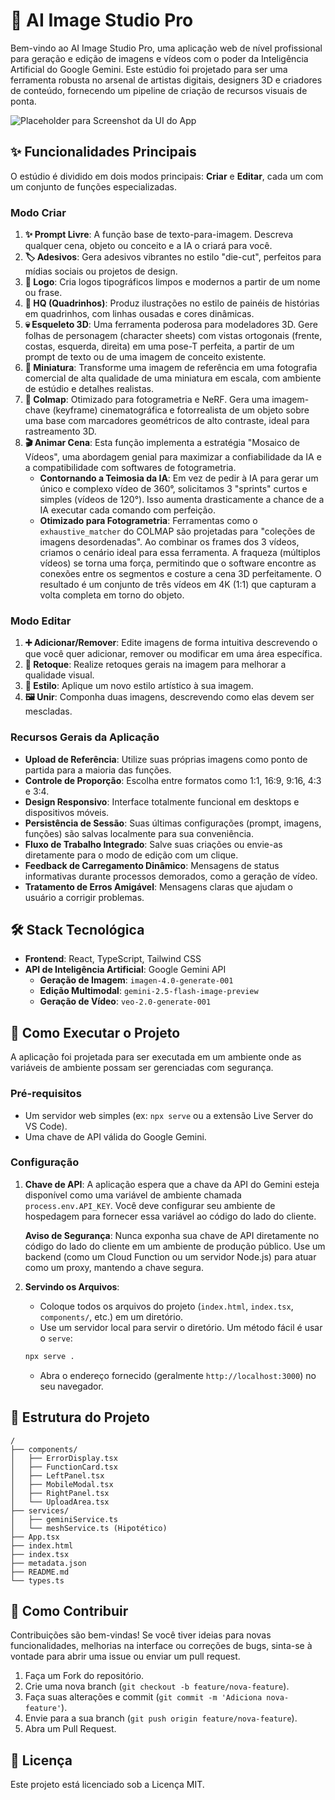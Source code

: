 # 🎨 AI Image Studio Pro

Bem-vindo ao AI Image Studio Pro, uma aplicação web de nível profissional para geração e edição de imagens e vídeos com o poder da Inteligência Artificial do Google Gemini. Este estúdio foi projetado para ser uma ferramenta robusta no arsenal de artistas digitais, designers 3D e criadores de conteúdo, fornecendo um pipeline de criação de recursos visuais de ponta.

![Placeholder para Screenshot da UI do App](https://via.placeholder.com/1200x600.png?text=AI+Image+Studio+UI)

## ✨ Funcionalidades Principais

O estúdio é dividido em dois modos principais: **Criar** e **Editar**, cada um com um conjunto de funções especializadas.

### Modo Criar

1.  **✨ Prompt Livre**: A função base de texto-para-imagem. Descreva qualquer cena, objeto ou conceito e a IA o criará para você.
2.  **🏷️ Adesivos**: Gera adesivos vibrantes no estilo "die-cut", perfeitos para mídias sociais ou projetos de design.
3.  **📝 Logo**: Cria logos tipográficos limpos e modernos a partir de um nome ou frase.
4.  **💭 HQ (Quadrinhos)**: Produz ilustrações no estilo de painéis de histórias em quadrinhos, com linhas ousadas e cores dinâmicas.
5.  **💀 Esqueleto 3D**: Uma ferramenta poderosa para modeladores 3D. Gere folhas de personagem (character sheets) com vistas ortogonais (frente, costas, esquerda, direita) em uma pose-T perfeita, a partir de um prompt de texto ou de uma imagem de conceito existente.
6.  **🧸 Miniatura**: Transforme uma imagem de referência em uma fotografia comercial de alta qualidade de uma miniatura em escala, com ambiente de estúdio e detalhes realistas.
7.  **🧊 Colmap**: Otimizado para fotogrametria e NeRF. Gera uma imagem-chave (keyframe) cinematográfica e fotorrealista de um objeto sobre uma base com marcadores geométricos de alto contraste, ideal para rastreamento 3D.
8.  **🎬 Animar Cena**: Esta função implementa a estratégia "Mosaico de Vídeos", uma abordagem genial para maximizar a confiabilidade da IA e a compatibilidade com softwares de fotogrametria.
    -   **Contornando a Teimosia da IA**: Em vez de pedir à IA para gerar um único e complexo vídeo de 360°, solicitamos 3 "sprints" curtos e simples (vídeos de 120°). Isso aumenta drasticamente a chance de a IA executar cada comando com perfeição.
    -   **Otimizado para Fotogrametria**: Ferramentas como o `exhaustive_matcher` do COLMAP são projetadas para "coleções de imagens desordenadas". Ao combinar os frames dos 3 vídeos, criamos o cenário ideal para essa ferramenta. A fraqueza (múltiplos vídeos) se torna uma força, permitindo que o software encontre as conexões entre os segmentos e costure a cena 3D perfeitamente. O resultado é um conjunto de três vídeos em 4K (1:1) que capturam a volta completa em torno do objeto.

### Modo Editar

1.  **➕ Adicionar/Remover**: Edite imagens de forma intuitiva descrevendo o que você quer adicionar, remover ou modificar em uma área específica.
2.  **🎯 Retoque**: Realize retoques gerais na imagem para melhorar a qualidade visual.
3.  **🎨 Estilo**: Aplique um novo estilo artístico à sua imagem.
4.  **🖼️ Unir**: Componha duas imagens, descrevendo como elas devem ser mescladas.

### Recursos Gerais da Aplicação

-   **Upload de Referência**: Utilize suas próprias imagens como ponto de partida para a maioria das funções.
-   **Controle de Proporção**: Escolha entre formatos como 1:1, 16:9, 9:16, 4:3 e 3:4.
-   **Design Responsivo**: Interface totalmente funcional em desktops e dispositivos móveis.
-   **Persistência de Sessão**: Suas últimas configurações (prompt, imagens, funções) são salvas localmente para sua conveniência.
-   **Fluxo de Trabalho Integrado**: Salve suas criações ou envie-as diretamente para o modo de edição com um clique.
-   **Feedback de Carregamento Dinâmico**: Mensagens de status informativas durante processos demorados, como a geração de vídeo.
-   **Tratamento de Erros Amigável**: Mensagens claras que ajudam o usuário a corrigir problemas.

## 🛠️ Stack Tecnológica

-   **Frontend**: React, TypeScript, Tailwind CSS
-   **API de Inteligência Artificial**: Google Gemini API
    -   **Geração de Imagem**: `imagen-4.0-generate-001`
    -   **Edição Multimodal**: `gemini-2.5-flash-image-preview`
    -   **Geração de Vídeo**: `veo-2.0-generate-001`

## 🚀 Como Executar o Projeto

A aplicação foi projetada para ser executada em um ambiente onde as variáveis de ambiente possam ser gerenciadas com segurança.

### Pré-requisitos

-   Um servidor web simples (ex: `npx serve` ou a extensão Live Server do VS Code).
-   Uma chave de API válida do Google Gemini.

### Configuração

1.  **Chave de API**: A aplicação espera que a chave da API do Gemini esteja disponível como uma variável de ambiente chamada `process.env.API_KEY`. Você deve configurar seu ambiente de hospedagem para fornecer essa variável ao código do lado do cliente.

    **Aviso de Segurança**: Nunca exponha sua chave de API diretamente no código do lado do cliente em um ambiente de produção público. Use um backend (como um Cloud Function ou um servidor Node.js) para atuar como um proxy, mantendo a chave segura.

2.  **Servindo os Arquivos**:
    -   Coloque todos os arquivos do projeto (`index.html`, `index.tsx`, `components/`, etc.) em um diretório.
    -   Use um servidor local para servir o diretório. Um método fácil é usar o `serve`:
      ```bash
      npx serve .
      ```
    -   Abra o endereço fornecido (geralmente `http://localhost:3000`) no seu navegador.

## 📂 Estrutura do Projeto

```
/
├── components/
│   ├── ErrorDisplay.tsx
│   ├── FunctionCard.tsx
│   ├── LeftPanel.tsx
│   ├── MobileModal.tsx
│   ├── RightPanel.tsx
│   └── UploadArea.tsx
├── services/
│   ├── geminiService.ts
│   └── meshService.ts (Hipotético)
├── App.tsx
├── index.html
├── index.tsx
├── metadata.json
├── README.md
└── types.ts
```

## 🤝 Como Contribuir

Contribuições são bem-vindas! Se você tiver ideias para novas funcionalidades, melhorias na interface ou correções de bugs, sinta-se à vontade para abrir uma issue ou enviar um pull request.

1.  Faça um Fork do repositório.
2.  Crie uma nova branch (`git checkout -b feature/nova-feature`).
3.  Faça suas alterações e commit (`git commit -m 'Adiciona nova-feature'`).
4.  Envie para a sua branch (`git push origin feature/nova-feature`).
5.  Abra um Pull Request.

## 📄 Licença

Este projeto está licenciado sob a Licença MIT.
